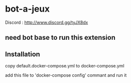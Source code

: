 # bot-a-jeux

Discord : <http://www.discord.gg/tyJX8dx>

## need bot base to run this extension

## Installation

copy default.docker-compose.yml to docker-compose.yml

add this file to 'docker-compose config' commant and run it